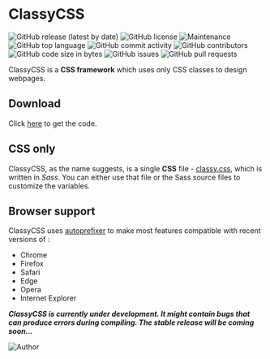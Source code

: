 # ClassyCSS

![GitHub release (latest by date)](https://img.shields.io/github/v/release/dasShounak/ClassyCSS?logo=github&style=flat)
![GitHub license](https://img.shields.io/github/license/dasShounak/ClassyCSS?color=%23&style=flat)
![Maintenance](https://img.shields.io/maintenance/yes/2020?style=flat)
![GitHub top language](https://img.shields.io/github/languages/top/dasShounak/ClassyCSS?style=flat)
![GitHub commit activity](https://img.shields.io/github/commit-activity/m/dasShounak/ClassyCSS?style=flat&color=blueviolet)
![GitHub contributors](https://img.shields.io/github/contributors/dasShounak/ClassyCSS?style=flat)
![GitHub code size in bytes](https://img.shields.io/github/languages/code-size/dasShounak/ClassyCSS?style=flat)
![GitHub issues](https://img.shields.io/github/issues/dasShounak/ClassyCSS?style=flat)
![GitHub pull requests](https://img.shields.io/github/issues-pr/dasShounak/ClassyCSS?style=flat)

ClassyCSS is a **CSS framework** which uses only CSS classes to design webpages.

## Download
Click [here][download link] to get the code.

## CSS only
ClassyCSS, as the name suggests, is a single **CSS** file  - [classy.css][classy.css link], which is written in _Sass_. You can either use that file or the Sass source files to customize the variables.

## Browser support
ClassyCSS uses [autoprefixer][autoprefixer] to make most features compatible with recent versions of :
* Chrome
* Firefox
* Safari
* Edge
* Opera
* Internet Explorer

**_ClassyCSS is currently under development. It might contain bugs that can produce errors during compiling. The stable release will be coming soon..._**

![Author](https://img.shields.io/badge/Author-Shounak%20Das-%2318e0b8?style=for-the-badge)

[download link]:(https://github.com/dasShounak/ClassyCSS/archive/master.zip)
[classy.css link]:(https://github.com/dasShounak/ClassyCSS/blob/master/css/classy.css)
[autoprefixer]:(https://github.com/postcss/autoprefixer)
